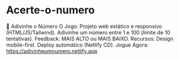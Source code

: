# Acerte-o-numero
🔢 Adivinhe o Número O Jogo: Projeto web estático e responsivo (HTML/JS/Tailwind). Adivinhe um número entre 1 e 100 (limite de 10 tentativas). Feedback: MAIS ALTO ou MAIS BAIXO.  Recursos:  Design mobile-first.  Deploy automático (Netlify CD).  Jogue Agora: https://adivinheumnumero.netlify.app

